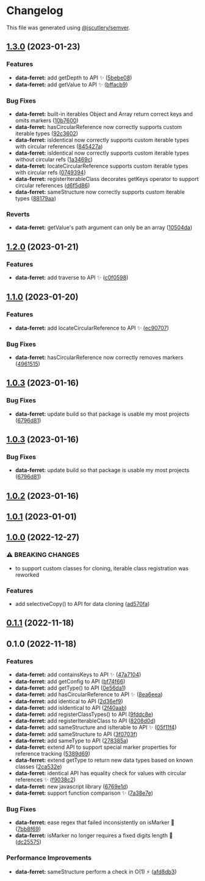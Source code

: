 # Changelog

This file was generated using [@jscutlery/semver](https://github.com/jscutlery/semver).

## [1.3.0](https://github.com/enio-ireland/enio/compare/data-ferret-1.2.0...data-ferret-1.3.0) (2023-01-23)


### Features

* **data-ferret:** add getDepth to API :sparkles: ([5bebe08](https://github.com/enio-ireland/enio/commit/5bebe0830584524ba3b2850698d7c4a17e58f7c7))
* **data-ferret:** add getValue to API :sparkles: ([bffacb9](https://github.com/enio-ireland/enio/commit/bffacb968b677ee8d1b37f46892221f2c2441e53))


### Bug Fixes

* **data-ferret:** built-in iterables Object and Array return correct keys and omits markers ([10b7600](https://github.com/enio-ireland/enio/commit/10b7600c15076049c30b6b7789e1058e281d6467))
* **data-ferret:** hasCircularReference now correctly supports custom iterable types ([92c3602](https://github.com/enio-ireland/enio/commit/92c3602446c8b80fca933495114e76563b9eb041))
* **data-ferret:** isIdentical now correctly supports custom iterable types with circular references ([845427a](https://github.com/enio-ireland/enio/commit/845427ae321a672480353b08b8a490f8aa0fde5a))
* **data-ferret:** isIdentical now correctly supports custom iterable types without circular refs ([1a3469c](https://github.com/enio-ireland/enio/commit/1a3469c635ae792eef6c1d2f50d950fecbaa5b71))
* **data-ferret:** locateCircularReference supports custom iterable types with circular refs ([0749394](https://github.com/enio-ireland/enio/commit/07493944c008953d8343105e5bc29a44fb074c9b))
* **data-ferret:** registerIterableClass decorates getKeys operator to support circular references ([d6f5d86](https://github.com/enio-ireland/enio/commit/d6f5d86a16c5880ab1de60178f6664773d58def7))
* **data-ferret:** sameStructure now correctly supports custom iterable types ([88179aa](https://github.com/enio-ireland/enio/commit/88179aa3d26176f83c1ae0a6bb08fb22aeb5dbb2))


### Reverts

* **data-ferret:** getValue's path argument can only be an array ([10504da](https://github.com/enio-ireland/enio/commit/10504da0f182b34571c9c212459bfe031d7bb3ba))

## [1.2.0](https://github.com/enio-ireland/enio/compare/data-ferret-1.1.0...data-ferret-1.2.0) (2023-01-21)


### Features

* **data-ferret:** add traverse to API :sparkles: ([c0f0598](https://github.com/enio-ireland/enio/commit/c0f059840eeddb104d7d53c734ad18165220c8e3))

## [1.1.0](https://github.com/enio-ireland/enio/compare/data-ferret-1.0.3...data-ferret-1.1.0) (2023-01-20)


### Features

* **data-ferret:** add locateCircularReference to API :sparkles: ([ec90707](https://github.com/enio-ireland/enio/commit/ec907074005849780dbf06606139dbc355c40bf2))


### Bug Fixes

* **data-ferret:** hasCircularReference now correctly removes markers ([4961515](https://github.com/enio-ireland/enio/commit/4961515a591ed64bb3ba0e17a2867cb096645c58))

## [1.0.3](https://github.com/enio-ireland/enio/compare/data-ferret-1.0.2...data-ferret-1.0.3) (2023-01-16)


### Bug Fixes

* **data-ferret:** update build so that package is usable my most projects ([6796d81](https://github.com/enio-ireland/enio/commit/6796d81ab57b419de3028fbe07b3d32c3a2802e7))

## [1.0.3](https://github.com/enio-ireland/enio/compare/data-ferret-1.0.2...data-ferret-1.0.3) (2023-01-16)


### Bug Fixes

* **data-ferret:** update build so that package is usable my most projects ([6796d81](https://github.com/enio-ireland/enio/commit/6796d81ab57b419de3028fbe07b3d32c3a2802e7))

## [1.0.2](https://github.com/enio-ireland/enio/compare/data-ferret-1.0.1...data-ferret-1.0.2) (2023-01-16)

## [1.0.1](https://github.com/enio-ireland/enio/compare/data-ferret-1.0.0...data-ferret-1.0.1) (2023-01-01)

## [1.0.0](https://github.com/enio-ireland/enio/compare/data-ferret-0.1.1...data-ferret-1.0.0) (2022-12-27)


### ⚠ BREAKING CHANGES

* to support custom classes for cloning, iterable class registration was reworked

### Features

* add selectiveCopy() to API for data cloning ([ad570fa](https://github.com/enio-ireland/enio/commit/ad570faefc38cd7c6c78f237a91e1543e4c9d3a4))

## [0.1.1](https://github.com/enio-ireland/enio/compare/data-ferret-0.1.0...data-ferret-0.1.1) (2022-11-18)

## 0.1.0 (2022-11-18)


### Features

* **data-ferret:** add containsKeys to API :sparkles: ([47a7104](https://github.com/enio-ireland/enio/commit/47a7104ae7bc55053e51430962dd56c64d78a2f7))
* **data-ferret:** add getConfig to API ([bf74f66](https://github.com/enio-ireland/enio/commit/bf74f664b3a5ba018bf82e694b811de50822a4a0))
* **data-ferret:** add getType() to API ([0e56da1](https://github.com/enio-ireland/enio/commit/0e56da120f0c50b7faa8f35797b602bc4a4f8f01))
* **data-ferret:** add hasCircularReference to API :sparkles: ([8ea6eea](https://github.com/enio-ireland/enio/commit/8ea6eea16cc1a8d14836549ff968c6c01d894252))
* **data-ferret:** add identical to API ([2d36ef9](https://github.com/enio-ireland/enio/commit/2d36ef98aa45599d5c575ec60f9f6c1be571f147))
* **data-ferret:** add isIdentical to API ([2f40aab](https://github.com/enio-ireland/enio/commit/2f40aab45cf071547c26aff75d38522eae9fb645))
* **data-ferret:** add registerClassTypes() to API ([9fddc8e](https://github.com/enio-ireland/enio/commit/9fddc8e498089cc8c87cf70a1235bc959faa1c7d))
* **data-ferret:** add registerIterableClass to API ([8208d0d](https://github.com/enio-ireland/enio/commit/8208d0dcf627d1c0f90bd6c518a287814be86a53))
* **data-ferret:** add sameStructure and isIterable to API :sparkles: ([05f11f4](https://github.com/enio-ireland/enio/commit/05f11f4af98e29e450c8c453bb195a7ba303790c))
* **data-ferret:** add sameStructure to API ([3f0703f](https://github.com/enio-ireland/enio/commit/3f0703f466df6b149bc25a1654a5f9f169eb6b87))
* **data-ferret:** add sameType to API ([278385a](https://github.com/enio-ireland/enio/commit/278385ab210ad70e1689be57a3a4ff2de7b4eba6))
* **data-ferret:** extend API to support special marker properties for reference tracking ([5389d69](https://github.com/enio-ireland/enio/commit/5389d69dad84df8695d76b661321e816eaae3fb6))
* **data-ferret:** extend getType to return new data types based on known classes ([2ca532e](https://github.com/enio-ireland/enio/commit/2ca532e26b2a0befe64e88bb6c1afb6038d6dcf0))
* **data-ferret:** identical API has equality check for values with circular references :sparkles: ([f9038c2](https://github.com/enio-ireland/enio/commit/f9038c20596f82c285cfa3ecc152432e192b5d85))
* **data-ferret:** new javascript library ([6769e1d](https://github.com/enio-ireland/enio/commit/6769e1db96dcbff4fb0370ca20623f48a0152cfb))
* **data-ferret:** support function comparison :sparkles: ([7a38e7e](https://github.com/enio-ireland/enio/commit/7a38e7e2e000c42de5cded5c482cb00ed82bb411))


### Bug Fixes

* **data-ferret:** ease regex that failed inconsistently on isMarker :bug: ([7bb8f69](https://github.com/enio-ireland/enio/commit/7bb8f6956d77d9bc6a5a27883a433b7a4ceced86))
* **data-ferret:** isMarker no longer requires a fixed digits length :bug: ([dc25575](https://github.com/enio-ireland/enio/commit/dc255752843517d8378f1df6964bdf70a8f16729))


### Performance Improvements

* **data-ferret:** sameStructure perform a check in O(1) :zap: ([afd8db3](https://github.com/enio-ireland/enio/commit/afd8db36c7dccfa9f04b25bce7f5e442dfecde71))

